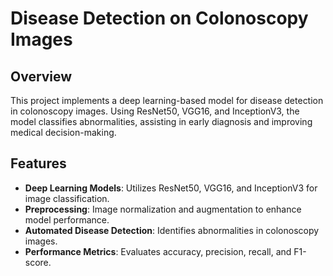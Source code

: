 # Disease Detection on Colonoscopy Images

## Overview
This project implements a deep learning-based model for disease detection in colonoscopy images. Using ResNet50, VGG16, and InceptionV3, the model classifies abnormalities, assisting in early diagnosis and improving medical decision-making.

## Features
- **Deep Learning Models**: Utilizes ResNet50, VGG16, and InceptionV3 for image classification.
- **Preprocessing**: Image normalization and augmentation to enhance model performance.
- **Automated Disease Detection**: Identifies abnormalities in colonoscopy images.
- **Performance Metrics**: Evaluates accuracy, precision, recall, and F1-score.
